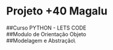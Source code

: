 # Projeto +40 Magalu 
##Curso PYTHON - LETS CODE\
##Modulo de Orientação Objeto\
##Modelagem e Abstração\
